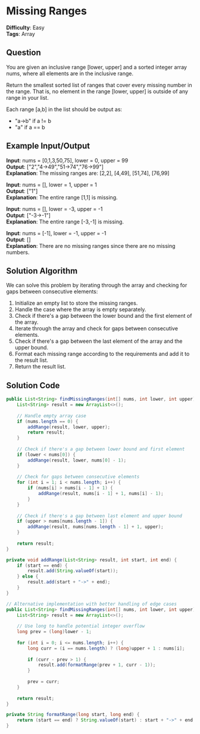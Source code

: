 # Missing Ranges

**Difficulty**: Easy  
**Tags**: Array

## Question
You are given an inclusive range [lower, upper] and a sorted integer array nums, where all elements are in the inclusive range.

Return the smallest sorted list of ranges that cover every missing number in the range. That is, no element in the range [lower, upper] is outside of any range in your list.

Each range [a,b] in the list should be output as:
- "a->b" if a != b
- "a" if a == b

## Example Input/Output
**Input**: nums = [0,1,3,50,75], lower = 0, upper = 99  
**Output**: ["2","4->49","51->74","76->99"]  
**Explanation**: The missing ranges are: [2,2], [4,49], [51,74], [76,99]

**Input**: nums = [], lower = 1, upper = 1  
**Output**: ["1"]  
**Explanation**: The entire range [1,1] is missing.

**Input**: nums = [], lower = -3, upper = -1  
**Output**: ["-3->-1"]  
**Explanation**: The entire range [-3,-1] is missing.

**Input**: nums = [-1], lower = -1, upper = -1  
**Output**: []  
**Explanation**: There are no missing ranges since there are no missing numbers.

## Solution Algorithm
We can solve this problem by iterating through the array and checking for gaps between consecutive elements:

1. Initialize an empty list to store the missing ranges.
2. Handle the case where the array is empty separately.
3. Check if there's a gap between the lower bound and the first element of the array.
4. Iterate through the array and check for gaps between consecutive elements.
5. Check if there's a gap between the last element of the array and the upper bound.
6. Format each missing range according to the requirements and add it to the result list.
7. Return the result list.

## Solution Code
```java
public List<String> findMissingRanges(int[] nums, int lower, int upper) {
    List<String> result = new ArrayList<>();
    
    // Handle empty array case
    if (nums.length == 0) {
        addRange(result, lower, upper);
        return result;
    }
    
    // Check if there's a gap between lower bound and first element
    if (lower < nums[0]) {
        addRange(result, lower, nums[0] - 1);
    }
    
    // Check for gaps between consecutive elements
    for (int i = 1; i < nums.length; i++) {
        if (nums[i] > nums[i - 1] + 1) {
            addRange(result, nums[i - 1] + 1, nums[i] - 1);
        }
    }
    
    // Check if there's a gap between last element and upper bound
    if (upper > nums[nums.length - 1]) {
        addRange(result, nums[nums.length - 1] + 1, upper);
    }
    
    return result;
}

private void addRange(List<String> result, int start, int end) {
    if (start == end) {
        result.add(String.valueOf(start));
    } else {
        result.add(start + "->" + end);
    }
}
```

```java
// Alternative implementation with better handling of edge cases
public List<String> findMissingRanges(int[] nums, int lower, int upper) {
    List<String> result = new ArrayList<>();
    
    // Use long to handle potential integer overflow
    long prev = (long)lower - 1;
    
    for (int i = 0; i <= nums.length; i++) {
        long curr = (i == nums.length) ? (long)upper + 1 : nums[i];
        
        if (curr - prev > 1) {
            result.add(formatRange(prev + 1, curr - 1));
        }
        
        prev = curr;
    }
    
    return result;
}

private String formatRange(long start, long end) {
    return (start == end) ? String.valueOf(start) : start + "->" + end;
}
``` 